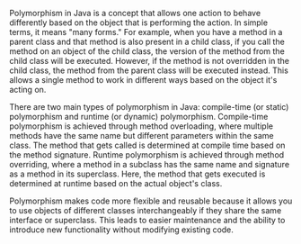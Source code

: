 Polymorphism in Java is a concept that allows one action to behave differently based on the object that is performing the action. In simple terms, it means "many forms."  For example, when you have a method in a parent class and that method is also present in a child class, if you call the method on an object of the child class, the version of the method from the child class will be executed. However, if the method is not overridden in the child class, the method from the parent class will be executed instead. This allows a single method to work in different ways based on the object it's acting on.

There are two main types of polymorphism in Java: compile-time (or static) polymorphism and runtime (or dynamic) polymorphism. Compile-time polymorphism is achieved through method overloading, where multiple methods have the same name but different parameters within the same class. The method that gets called is determined at compile time based on the method signature. Runtime polymorphism is achieved through method overriding, where a method in a subclass has the same name and signature as a method in its superclass. Here, the method that gets executed is determined at runtime based on the actual object's class.

Polymorphism makes code more flexible and reusable because it allows you to use objects of different classes interchangeably if they share the same interface or superclass. This leads to easier maintenance and the ability to introduce new functionality without modifying existing code.